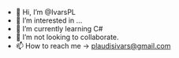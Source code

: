 - 👋 Hi, I’m @IvarsPL
- 👀 I’m interested in ...
- 🌱 I’m currently learning C#
- 💞️ I’m not looking to collaborate.
- 📫 How to reach me -> plaudisivars@gmail.com

